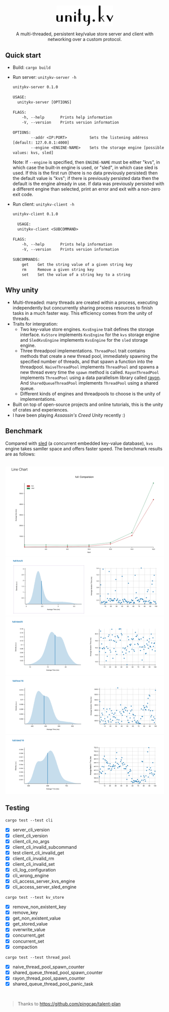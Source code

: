 
<p align="center">
    <img width="180" alt="Logo" src="extra/logo.png">
</p>
<p align="center">
    A multi-threaded, persistent key/value store server and client with networking over a custom protocol.
</p>

## Quick start

- Build: `cargo build`
- Run server: `unitykv-server -h`
  ```
  unitykv-server 0.1.0

  USAGE:
    unitykv-server [OPTIONS]

  FLAGS:
      -h, --help       Prints help information
      -V, --version    Prints version information

  OPTIONS:
          --addr <IP:PORT>          Sets the listening address [default: 127.0.0.1:4000]
          --engine <ENGINE-NAME>    Sets the storage engine [possible values: kvs, sled]
  ```
  Note: If `--engine` is specified, then `ENGINE-NAME` must be either "kvs", in which
  case the built-in engine is used, or "sled", in which case sled is used. If
  this is the first run (there is no data previously persisted) then the default
  value is "kvs"; if there is previously persisted data then the default is the
  engine already in use. If data was previously persisted with a different
  engine than selected, print an error and exit with a non-zero exit code.

- Run client: `unitykv-client -h`
  ```
  unitykv-client 0.1.0

	USAGE:
    unitykv-client <SUBCOMMAND>

  FLAGS:
      -h, --help       Prints help information
      -V, --version    Prints version information

  SUBCOMMANDS:
      get    Get the string value of a given string key
      rm     Remove a given string key
      set    Set the value of a string key to a string
  ```

## Why unity

- Multi-threaded: many threads are created within a process, executing independently but concurrently sharing process resources to finish tasks in a much faster way. This efficiency comes from the unity of threads.
- Traits for intergration:
  - Two key-value store engines. `KvsEngine` trait defines the storage interface. `KvStore` implements `KvsEngine` for the `kvs` storage engine and `SledKvsEngine` implements `KvsEngine` for the `sled` storage engine.  
  - Three threadpool implementations. `ThreadPool` trait contains methods that create a new thread pool, immediately spawning the specified number of threads, and that spawn a function into the threadpool. `NaiveThreadPool` implements `ThreadPool` and spawns a new thread every time the `spawn` method is called. `RayonThreadPool` implements `ThreadPool` using a data parallelism library called [rayon](https://github.com/rayon-rs/rayon). And `SharedQueueThreadPool` implements `ThreadPool` using a shared queue.
  - Different kinds of engines and threadpools to choose is the unity of implementations.
- Built on top of open-source projects and online tutorials, this is the unity of crates and experiences.
- I have been playing _Assassin's Creed Unity_ recently :)

## Benchmark

Compared with [sled](https://github.com/spacejam/sled) (a concurrent embedded key-value database), `kvs` engine takes samller space and offers faster speed. The benchmark results are as follows:

<br/>

<img src="extra/line.png" alt="line">
<img src="extra/kvs_8.png" alt="kvs_8">
<img src="extra/sled_8.png" alt="sled_8">
<img src="extra/kvs_16.png" alt="kvs_16">
<img src="extra/sled_16.png" alt="sled_16">


## Testing
`cargo test --test cli`
- [x] server_cli_version
- [x] client_cli_version
- [x] client_cli_no_args
- [x] client_cli_invalid_subcommand
- [x] test client_cli_invalid_get
- [x] client_cli_invalid_rm
- [x] client_cli_invalid_set
- [x] cli_log_configuration
- [x] cli_wrong_engine
- [x] cli_access_server_kvs_engine
- [x] cli_access_server_sled_engine

`cargo test --test kv_store`
- [x] remove_non_existent_key
- [x] remove_key
- [x] get_non_existent_value
- [x] get_stored_value
- [x] overwrite_value
- [x] concurrent_get
- [x] concurrent_set
- [x] compaction

`cargo test --test thread_pool`
- [x] naive_thread_pool_spawn_counter
- [x] shared_queue_thread_pool_spawn_counter
- [x] rayon_thread_pool_spawn_counter
- [x] shared_queue_thread_pool_panic_task

<br />

> Thanks to https://github.com/pingcap/talent-plan
